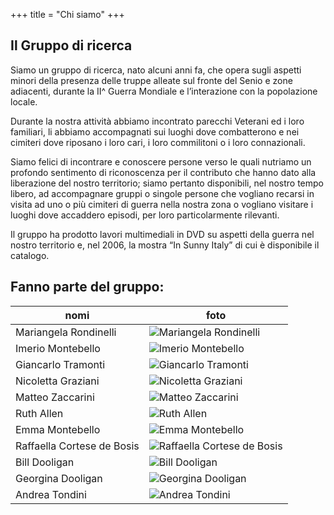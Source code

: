 +++
title = "Chi siamo"
+++

## Il Gruppo di ricerca

Siamo un gruppo di ricerca, nato alcuni anni fa, che opera sugli aspetti minori della presenza delle truppe alleate sul fronte del Senio e zone adiacenti, durante la II^ Guerra Mondiale e l’interazione con la popolazione locale.

Durante la nostra attività abbiamo incontrato parecchi Veterani ed i loro familiari, li abbiamo accompagnati sui luoghi dove combatterono e nei cimiteri dove riposano i loro cari, i loro commilitoni o i loro connazionali.

Siamo felici di incontrare e conoscere persone verso le quali nutriamo un profondo sentimento di riconoscenza per il contributo che hanno dato alla liberazione del nostro territorio; siamo pertanto disponibili, nel nostro tempo libero, ad accompagnare gruppi o singole persone che vogliano recarsi in visita ad uno o più cimiteri di guerra nella nostra zona o vogliano visitare i luoghi dove accaddero episodi, per loro particolarmente rilevanti.

Il gruppo ha prodotto lavori multimediali in DVD su aspetti della guerra nel nostro territorio e, nel 2006, la mostra “In Sunny Italy” di cui è disponibile il catalogo.

## Fanno parte del gruppo:

nomi                       | foto
---------------------------|----------------------------------------------------
Mariangela Rondinelli      | ![Mariangela Rondinelli](/images/people/mariangela.jpg)
Imerio Montebello          | ![Imerio Montebello](/images/people/imerio.jpg)
Giancarlo Tramonti         | ![Giancarlo Tramonti](/images/people/giancarlo.jpg)
Nicoletta Graziani         | ![Nicoletta Graziani](/images/people/nicoletta.jpg)
Matteo Zaccarini           | ![Matteo Zaccarini](/images/people/matteo.jpg)
Ruth Allen                 | ![Ruth Allen](/images/people/ruth.jpg)
Emma Montebello            | ![Emma Montebello](/images/people/emma.jpg)
Raffaella Cortese de Bosis | ![Raffaella Cortese de Bosis](/images/people/raffaella.jpg)
Bill Dooligan              | ![Bill Dooligan](/images/people/Bill.jpg)
Georgina Dooligan          | ![Georgina Dooligan](/images/people/Georgina.jpg)
Andrea Tondini             | ![Andrea Tondini](/images/people/andrea.jpg)

